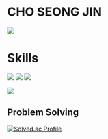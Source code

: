 # CHO SEONG JIN

<!-- header -->
<img src="https://capsule-render.vercel.app/api?type=waving&color=9ACB34&height=300&section=header&text=SJ's%20github&fontSize=90" />


<!-- body -->
# Skills
<img src="https://img.shields.io/badge/Java-ED8B00?style=flat&logo=openjdk&logoColor=white"/></a>
<a href="https://www.instagram.com/"><img src="https://img.shields.io/badge/Spring-6DB33F?style=flat&logo=Spring&logoColor=white"/></a>
<img src="https://img.shields.io/badge/SpringBoot-6DB33F?style=flat&logo=SpringBoot&logoColor=white"/></a>

<img src="https://img.shields.io/badge/MySQL-4479A1?style=flat&logo=MySQL&logoColor=white"/></a>

## Problem Solving
[![Solved.ac Profile](http://mazassumnida.wtf/api/v2/generate_badge?boj=jsj012100)](https://solved.ac/jsj012100)

<!--
**Chocoding1/Chocoding1** is a ✨ _special_ ✨ repository because its `README.md` (this file) appears on your GitHub profile.

Here are some ideas to get you started:

- 🔭 I’m currently working on ...
- 🌱 I’m currently learning ...
- 👯 I’m looking to collaborate on ...
- 🤔 I’m looking for help with ...
- 💬 Ask me about ...
- 📫 How to reach me: ...
- 😄 Pronouns: ...
- ⚡ Fun fact: ...
-->
